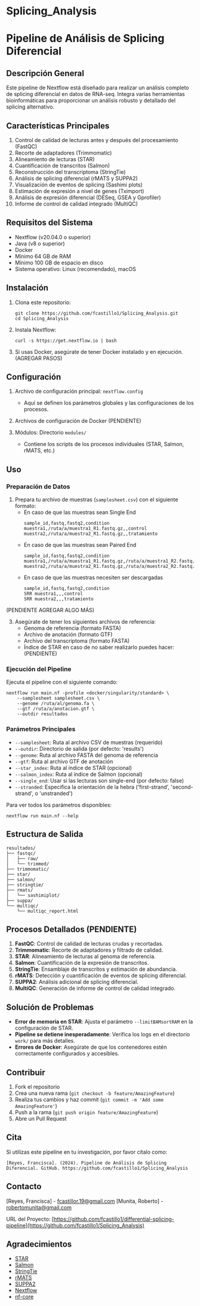 # Splicing_Analysis
# Pipeline de Análisis de Splicing Diferencial

## Descripción General

Este pipeline de Nextflow está diseñado para realizar un análisis completo de splicing diferencial en datos de RNA-seq. Integra varias herramientas bioinformáticas para proporcionar un análisis robusto y detallado del splicing alternativo.

## Características Principales

1. Control de calidad de lecturas antes y después del procesamiento (FastQC)
2. Recorte de adaptadores (Trimmomatic)
3. Alineamiento de lecturas (STAR)
4. Cuantificación de transcritos (Salmon)
5. Reconstrucción del transcriptoma (StringTie)
6. Análisis de splicing diferencial (rMATS y SUPPA2)
7. Visualización de eventos de splicing (Sashimi plots)
8. Estimación de expresión a nivel de genes (Tximport)
9. Análisis de expresión diferencial (DESeq, GSEA y Gprofiler)
10. Informe de control de calidad integrado (MultiQC)

## Requisitos del Sistema

- Nextflow (v20.04.0 o superior)
- Java (v8 o superior)
- Docker
- Mínimo 64 GB de RAM
- Mínimo 100 GB de espacio en disco
- Sistema operativo: Linux (recomendado), macOS

## Instalación

1. Clona este repositorio:
   ```
   git clone https://github.com/fcastillo1/Splicing_Analysis.git
   cd Splicing_Analysis
   ```

2. Instala Nextflow:
   ```
   curl -s https://get.nextflow.io | bash
   ```

3. Si usas Docker, asegúrate de tener Docker instalado y en ejecución. (AGREGAR PASOS)


## Configuración

1. Archivo de configuración principal: `nextflow.config`
   - Aquí se definen los parámetros globales y las configuraciones de los procesos.

2. Archivos de configuración de Docker (PENDIENTE)

3. Módulos: Directorio `modules/`
   - Contiene los scripts de los procesos individuales (STAR, Salmon, rMATS, etc.)

## Uso

### Preparación de Datos

1. Prepara tu archivo de muestras (`samplesheet.csv`) con el siguiente formato:
   - En caso de que las muestras sean Single End
     ```
     sample_id,fastq,fastq2,condition
     muestra1,/ruta/a/muestra1_R1.fastq.gz,,control
     muestra2,/ruta/a/muestra2_R1.fastq.gz,,tratamiento
     ```
    - En caso de que las muestras sean Paired End
       ```
       sample_id,fastq,fastq2,condition
       muestra1,/ruta/a/muestra1_R1.fastq.gz,/ruta/a/muestra1_R2.fastq.gz,control
       muestra2,/ruta/a/muestra2_R1.fastq.gz,/ruta/a/muestra2_R2.fastq.gz,tratamiento
       ```
    - En caso de que las muestras necesiten ser descargadas
       ```
       sample_id,fastq,fastq2,condition
       SRR muestra1,,,control
       SRR muestra2,,,tratamiento
       ```
  (PENDIENTE AGREGAR ALGO MÁS)

3. Asegúrate de tener los siguientes archivos de referencia:
   - Genoma de referencia (formato FASTA)
   - Archivo de anotación (formato GTF)
   - Archivo del transcriptoma (formato FASTA)
   - Índice de STAR en caso de no saber realizarlo puedes hacer: (PENDIENTE)

### Ejecución del Pipeline

Ejecuta el pipeline con el siguiente comando: 

```
nextflow run main.nf -profile <docker/singularity/standard> \
    --samplesheet samplesheet.csv \
    --genome /ruta/al/genoma.fa \
    --gtf /ruta/a/anotacion.gtf \
    --outdir resultados
```

### Parámetros Principales

- `--samplesheet`: Ruta al archivo CSV de muestras (requerido)
- `--outdir`: Directorio de salida (por defecto: 'results')
- `--genome`: Ruta al archivo FASTA del genoma de referencia
- `--gtf`: Ruta al archivo GTF de anotación
- `--star_index`: Ruta al índice de STAR (opcional)
- `--salmon_index`: Ruta al índice de Salmon (opcional)
- `--single_end`: Usar si las lecturas son single-end (por defecto: false)
- `--stranded`: Especifica la orientación de la hebra ('first-strand', 'second-strand', o 'unstranded')

Para ver todos los parámetros disponibles:
```
nextflow run main.nf --help
```

## Estructura de Salida

```
resultados/
├── fastqc/
│   ├── raw/
│   └── trimmed/
├── trimmomatic/
├── star/
├── salmon/
├── stringtie/
├── rmats/
│   └── sashimiplot/
├── suppa/
└── multiqc/
    └── multiqc_report.html
```

## Procesos Detallados (PENDIENTE)

1. **FastQC**: Control de calidad de lecturas crudas y recortadas.
2. **Trimmomatic**: Recorte de adaptadores y filtrado de calidad.
3. **STAR**: Alineamiento de lecturas al genoma de referencia.
4. **Salmon**: Cuantificación de la expresión de transcritos.
5. **StringTie**: Ensamblaje de transcritos y estimación de abundancia.
6. **rMATS**: Detección y cuantificación de eventos de splicing diferencial.
7. **SUPPA2**: Análisis adicional de splicing diferencial.
8. **MultiQC**: Generación de informe de control de calidad integrado.

## Solución de Problemas

- **Error de memoria en STAR**: Ajusta el parámetro `--limitBAMsortRAM` en la configuración de STAR.
- **Pipeline se detiene inesperadamente**: Verifica los logs en el directorio `work/` para más detalles.
- **Errores de Docker**: Asegúrate de que los contenedores estén correctamente configurados y accesibles.

## Contribuir

1. Fork el repositorio
2. Crea una nueva rama (`git checkout -b feature/AmazingFeature`)
3. Realiza tus cambios y haz commit (`git commit -m 'Add some AmazingFeature'`)
4. Push a la rama (`git push origin feature/AmazingFeature`)
5. Abre un Pull Request

## Cita

Si utilizas este pipeline en tu investigación, por favor cítalo como:

```
[Reyes, Francisca]. (2024). Pipeline de Análisis de Splicing Diferencial. GitHub. https://github.com/fcastillo1/Splicing_Analysis
```


## Contacto

[Reyes, Francisca] - fcastillor.19@gmail.com
[Munita, Roberto] - robertomunita@gmail.com

URL del Proyecto: [https://github.com/fcastillo1/differential-splicing-pipeline](https://github.com/fcastillo1/Splicing_Analysis)

## Agradecimientos

- [STAR](https://github.com/alexdobin/STAR)
- [Salmon](https://combine-lab.github.io/salmon/)
- [StringTie](https://ccb.jhu.edu/software/stringtie/)
- [rMATS](http://rnaseq-mats.sourceforge.net/)
- [SUPPA2](https://github.com/comprna/SUPPA)
- [Nextflow](https://www.nextflow.io/)
- [nf-core](https://nf-co.re/)
